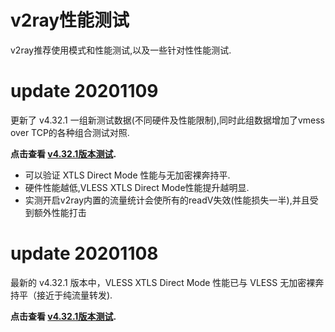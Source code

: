 # v2ray性能测试
v2ray推荐使用模式和性能测试,以及一些针对性性能测试.

# update 20201109
更新了 v4.32.1 一组新测试数据(不同硬件及性能限制),同时此组数据增加了vmess over TCP的各种组合测试对照.  

**点击查看 [v4.32.1版本测试](https://github.com/badO1a5A90/v2ray-doc/blob/master/v2ray_speed_test_v4.32.1.md).**

- 可以验证 XTLS Direct Mode 性能与无加密裸奔持平.
- 硬件性能越低,VLESS XTLS Direct Mode性能提升越明显.
- 实测开启v2ray内置的流量统计会使所有的readV失效(性能损失一半),并且受到额外性能打击

# update 20201108

最新的 v4.32.1 版本中，VLESS XTLS Direct Mode 性能已与 VLESS 无加密裸奔持平（接近于纯流量转发).

**点击查看 [v4.32.1版本测试](https://github.com/badO1a5A90/v2ray-doc/blob/master/v2ray_speed_test_v4.32.1.md).**
